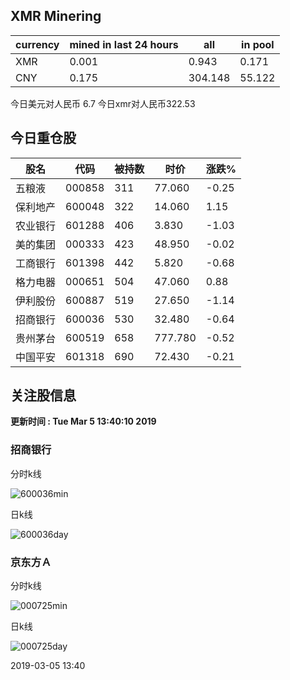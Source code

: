 ## XMR Minering

|currency|mined in last 24 hours|all|in pool|
|---|---|---|---|
|XMR|0.001|0.943|0.171|
|CNY|0.175|304.148|55.122|

今日美元对人民币 6.7	今日xmr对人民币322.53


## 今日重仓股 

|股名|代码|被持数|时价|涨跌%|
|---|---|---|---|---|
|五粮液|000858|311|77.060|-0.25|
|保利地产|600048|322|14.060|1.15|
|农业银行|601288|406|3.830|-1.03|
|美的集团|000333|423|48.950|-0.02|
|工商银行|601398|442|5.820|-0.68|
|格力电器|000651|504|47.060|0.88|
|伊利股份|600887|519|27.650|-1.14|
|招商银行|600036|530|32.480|-0.64|
|贵州茅台|600519|658|777.780|-0.52|
|中国平安|601318|690|72.430|-0.21|

## 关注股信息
**更新时间 : Tue Mar  5 13:40:10 2019**
### 招商银行 
分时k线

![600036min](http://image.sinajs.cn/newchart/min/n/sh600036.gif)

日k线

![600036day](http://image.sinajs.cn/newchart/daily/n/sh600036.gif)

### 京东方Ａ 
分时k线

![000725min](http://image.sinajs.cn/newchart/min/n/sz000725.gif)

日k线

![000725day](http://image.sinajs.cn/newchart/daily/n/sz000725.gif)

2019-03-05 13:40